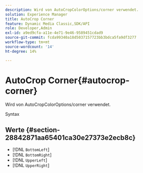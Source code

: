 ```yaml
---
description: Wird von AutoCropColorOptions/corner verwendet.
solution: Experience Manager
title: AutoCrop Corner
feature: Dynamic Media Classic,SDK/API
role: Developer,Admin
exl-id: a9ed9cfa-a11e-4e71-9e46-9589451cdad9
source-git-commit: fcda99340a18d5037157723bb3bdca5fa9df3277
workflow-type: tm+mt
source-wordcount: '14'
ht-degree: 14%

---
```


# AutoCrop Corner{#autocrop-corner}

Wird von AutoCropColorOptions/corner verwendet.

Syntax

## Werte {#section-28842871aa65401ca30e27373e2ecb8c}

* [!DNL `BottomLeft`]
* [!DNL `BottomRight`]
* [!DNL `UpperLeft`]
* [!DNL `UpperRight`]
